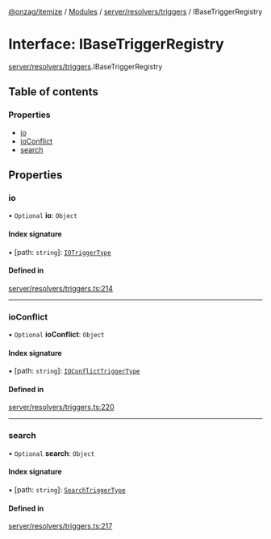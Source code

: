 [@onzag/itemize](../README.md) / [Modules](../modules.md) / [server/resolvers/triggers](../modules/server_resolvers_triggers.md) / IBaseTriggerRegistry

# Interface: IBaseTriggerRegistry

[server/resolvers/triggers](../modules/server_resolvers_triggers.md).IBaseTriggerRegistry

## Table of contents

### Properties

- [io](server_resolvers_triggers.IBaseTriggerRegistry.md#io)
- [ioConflict](server_resolvers_triggers.IBaseTriggerRegistry.md#ioconflict)
- [search](server_resolvers_triggers.IBaseTriggerRegistry.md#search)

## Properties

### io

• `Optional` **io**: `Object`

#### Index signature

▪ [path: `string`]: [`IOTriggerType`](../modules/server_resolvers_triggers.md#iotriggertype)

#### Defined in

[server/resolvers/triggers.ts:214](https://github.com/onzag/itemize/blob/a24376ed/server/resolvers/triggers.ts#L214)

___

### ioConflict

• `Optional` **ioConflict**: `Object`

#### Index signature

▪ [path: `string`]: [`IOConflictTriggerType`](../modules/server_resolvers_triggers.md#ioconflicttriggertype)

#### Defined in

[server/resolvers/triggers.ts:220](https://github.com/onzag/itemize/blob/a24376ed/server/resolvers/triggers.ts#L220)

___

### search

• `Optional` **search**: `Object`

#### Index signature

▪ [path: `string`]: [`SearchTriggerType`](../modules/server_resolvers_triggers.md#searchtriggertype)

#### Defined in

[server/resolvers/triggers.ts:217](https://github.com/onzag/itemize/blob/a24376ed/server/resolvers/triggers.ts#L217)
